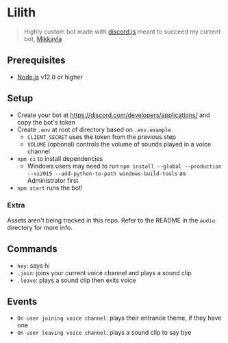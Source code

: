 # Lilith
> Highly custom bot made with [discord.js](https://discord.js.org/#/) meant to succeed my current bot, [Mikkayla](https://github.com/mattpilla/Mikkayla)

## Prerequisites
- [Node.js](https://nodejs.org/en/) v12.0 or higher

## Setup
- Create your bot at https://discord.com/developers/applications/ and copy the bot's token
- Create `.env` at root of directory based on `.env.example`
    - `CLIENT_SECRET` uses the token from the previous step
    - `VOLUME` (optional) controls the volume of sounds played in a voice channel
- `npm ci` to install dependencies
    - Windows users may need to run `npm install --global --production --vs2015 --add-python-to-path windows-build-tools` as Administrator first
- `npm start` runs the bot!

### Extra
Assets aren't being tracked in this repo. Refer to the README in the `audio` directory for more info.

## Commands
- `hey`: says hi
- `.join`: joins your current voice channel and plays a sound clip
- `.leave`: plays a sound clip then exits voice

## Events
- `On user joining voice channel`: plays their entrance theme, if they have one
- `On user leaving voice channel`: plays a sound clip to say bye

